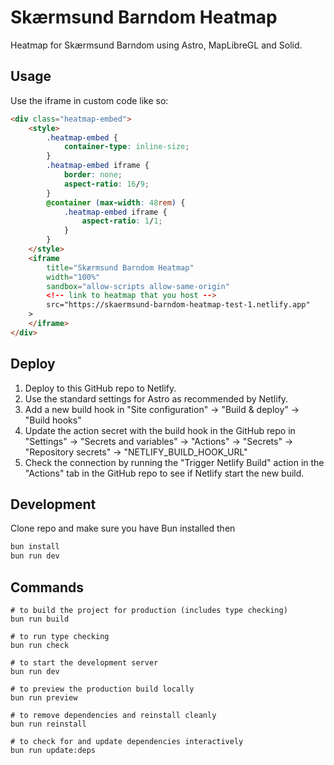 # Skærmsund Barndom Heatmap

Heatmap for Skærmsund Barndom using Astro, MapLibreGL and Solid.

## Usage

Use the iframe in custom code like so:

```html
<div class="heatmap-embed">
    <style>
        .heatmap-embed {
            container-type: inline-size;
        }
        .heatmap-embed iframe {
            border: none;
            aspect-ratio: 16/9;
        }
        @container (max-width: 48rem) {
            .heatmap-embed iframe {
                aspect-ratio: 1/1;
            }
        }
    </style>
    <iframe
        title="Skærmsund Barndom Heatmap"
        width="100%"
        sandbox="allow-scripts allow-same-origin"
        <!-- link to heatmap that you host -->
        src="https://skaermsund-barndom-heatmap-test-1.netlify.app" 
    >
    </iframe>
</div>
```

## Deploy

1. Deploy to this GitHub repo to Netlify.
2. Use the standard settings for Astro as recommended by Netlify.
3. Add a new build hook in "Site configuration" -> "Build & deploy" -> "Build hooks"
4. Update the action secret with the build hook in the GitHub repo in "Settings" -> "Secrets and variables" -> "Actions" -> "Secrets" -> "Repository secrets" -> "NETLIFY_BUILD_HOOK_URL"
5. Check the connection by running the "Trigger Netlify Build" action in the "Actions" tab in the GitHub repo to see if Netlify start the new build.

## Development

Clone repo and make sure you have Bun installed then

```sh
bun install
bun run dev
```

## Commands

```
# to build the project for production (includes type checking)
bun run build

# to run type checking
bun run check

# to start the development server
bun run dev

# to preview the production build locally
bun run preview

# to remove dependencies and reinstall cleanly
bun run reinstall

# to check for and update dependencies interactively
bun run update:deps
```
